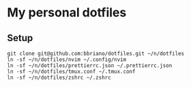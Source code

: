 # My personal dotfiles

## Setup

```shell
git clone git@github.com:bbriano/dotfiles.git ~/n/dotfiles
ln -sf ~/n/dotfiles/nvim ~/.config/nvim
ln -sf ~/n/dotfiles/prettierrc.json ~/.prettierrc.json
ln -sf ~/n/dotfiles/tmux.conf ~/.tmux.conf
ln -sf ~/n/dotfiles/zshrc ~/.zshrc
```
